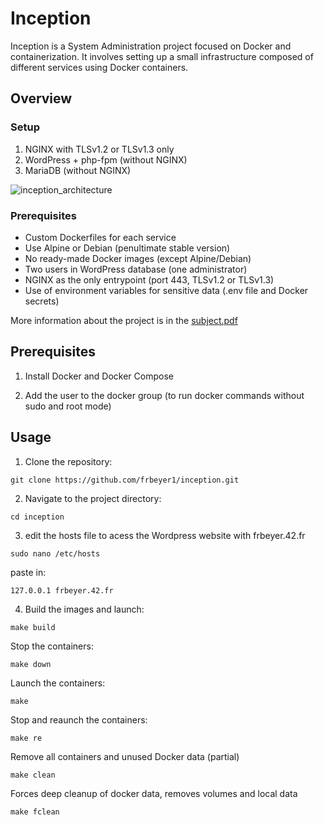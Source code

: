 # Inception

Inception is a System Administration project focused on Docker and containerization. It involves setting up a small infrastructure composed of different services using Docker containers.

## Overview

### Setup

1. NGINX with TLSv1.2 or TLSv1.3 only
2. WordPress + php-fpm (without NGINX)
3. MariaDB (without NGINX)

![inception_architecture](https://github.com/user-attachments/assets/5ef856a8-2557-43d5-b91a-4e9703ab1dd9)

### Prerequisites

- Custom Dockerfiles for each service
- Use Alpine or Debian (penultimate stable version)
- No ready-made Docker images (except Alpine/Debian)
- Two users in WordPress database (one administrator)
- NGINX as the only entrypoint (port 443, TLSv1.2 or TLSv1.3)
- Use of environment variables for sensitive data (.env file and Docker secrets)

More information about the project is in the [subject.pdf](https://github.com/frbeyer1/Inception/blob/main/en.subject.pdf)

## Prerequisites

1. Install Docker and Docker Compose

2. Add the user to the docker group (to run docker commands without sudo and root mode)

## Usage

1. Clone the repository:
```
git clone https://github.com/frbeyer1/inception.git
```
2. Navigate to the project directory:
```
cd inception
```
3. edit the hosts file to acess the Wordpress website with frbeyer.42.fr
```
sudo nano /etc/hosts
```
paste in:
```
127.0.0.1 frbeyer.42.fr
```
4. Build the images and launch:
```
make build
```
Stop the containers:
```
make down
```
Launch the containers:
```
make
```
Stop and reaunch the containers:
```
make re
```
Remove all containers and unused Docker data (partial)
```
make clean
```
Forces deep cleanup of docker data, removes volumes and local data
```
make fclean
```
